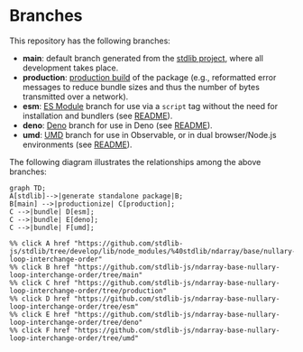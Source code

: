 <!--

@license Apache-2.0

Copyright (c) 2022 The Stdlib Authors.

Licensed under the Apache License, Version 2.0 (the "License");
you may not use this file except in compliance with the License.
You may obtain a copy of the License at

    http://www.apache.org/licenses/LICENSE-2.0

Unless required by applicable law or agreed to in writing, software
distributed under the License is distributed on an "AS IS" BASIS,
WITHOUT WARRANTIES OR CONDITIONS OF ANY KIND, either express or implied.
See the License for the specific language governing permissions and
limitations under the License.

-->

# Branches

This repository has the following branches:

-   **main**: default branch generated from the [stdlib project][stdlib-url], where all development takes place.
-   **production**: [production build][production-url] of the package (e.g., reformatted error messages to reduce bundle sizes and thus the number of bytes transmitted over a network).
-   **esm**: [ES Module][esm-url] branch for use via a `script` tag without the need for installation and bundlers (see [README][esm-readme]).
-   **deno**: [Deno][deno-url] branch for use in Deno (see [README][deno-readme]).
-   **umd**: [UMD][umd-url] branch for use in Observable, or in dual browser/Node.js environments (see [README][umd-readme]).

The following diagram illustrates the relationships among the above branches:

```mermaid
graph TD;
A[stdlib]-->|generate standalone package|B;
B[main] -->|productionize| C[production];
C -->|bundle| D[esm];
C -->|bundle| E[deno];
C -->|bundle| F[umd];

%% click A href "https://github.com/stdlib-js/stdlib/tree/develop/lib/node_modules/%40stdlib/ndarray/base/nullary-loop-interchange-order"
%% click B href "https://github.com/stdlib-js/ndarray-base-nullary-loop-interchange-order/tree/main"
%% click C href "https://github.com/stdlib-js/ndarray-base-nullary-loop-interchange-order/tree/production"
%% click D href "https://github.com/stdlib-js/ndarray-base-nullary-loop-interchange-order/tree/esm"
%% click E href "https://github.com/stdlib-js/ndarray-base-nullary-loop-interchange-order/tree/deno"
%% click F href "https://github.com/stdlib-js/ndarray-base-nullary-loop-interchange-order/tree/umd"
```

[stdlib-url]: https://github.com/stdlib-js/stdlib/tree/develop/lib/node_modules/%40stdlib/ndarray/base/nullary-loop-interchange-order
[production-url]: https://github.com/stdlib-js/ndarray-base-nullary-loop-interchange-order/tree/production
[deno-url]: https://github.com/stdlib-js/ndarray-base-nullary-loop-interchange-order/tree/deno
[deno-readme]: https://github.com/stdlib-js/ndarray-base-nullary-loop-interchange-order/blob/deno/README.md
[umd-url]: https://github.com/stdlib-js/ndarray-base-nullary-loop-interchange-order/tree/umd
[umd-readme]: https://github.com/stdlib-js/ndarray-base-nullary-loop-interchange-order/blob/umd/README.md
[esm-url]: https://github.com/stdlib-js/ndarray-base-nullary-loop-interchange-order/tree/esm
[esm-readme]: https://github.com/stdlib-js/ndarray-base-nullary-loop-interchange-order/blob/esm/README.md